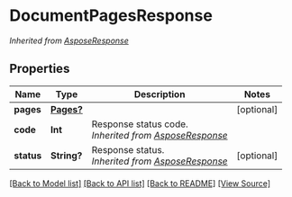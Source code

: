 # DocumentPagesResponse


*Inherited from [AsposeResponse](AsposeResponse.md)*
## Properties
Name | Type | Description | Notes
------------ | ------------- | ------------- | -------------
**pages** | [**Pages?**](Pages.md) |  | [optional]
**code** | **Int** | Response status code.<br />*Inherited from [AsposeResponse](AsposeResponse.md)* | 
**status** | **String?** | Response status.<br />*Inherited from [AsposeResponse](AsposeResponse.md)* | [optional]

[[Back to Model list]](../README.md#documentation-for-models) [[Back to API list]](../README.md#documentation-for-api-endpoints) [[Back to README]](../README.md) [[View Source]](../AsposePdfCloud/Models/DocumentPagesResponse.ts)

